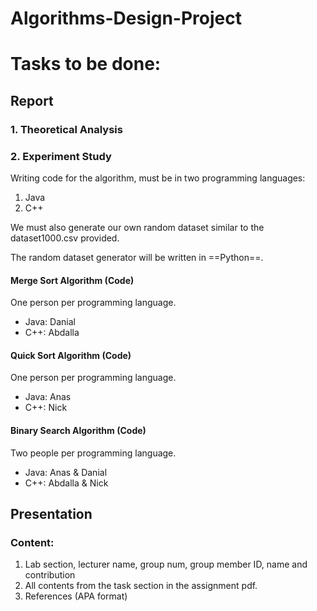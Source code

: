 # Algorithms-Design-Project
# Tasks to be done:

## Report

### 1. Theoretical Analysis
### 2. Experiment Study

Writing code for the algorithm, must be in two programming languages:

1. Java
2. C++

We must also generate our own random dataset similar to the dataset1000.csv provided.

The random dataset generator will be written in ==Python==.

#### Merge Sort Algorithm (Code)

One person per programming language.

- Java: Danial
- C++: Abdalla

#### Quick Sort Algorithm (Code)

One person per programming language.

- Java: Anas
- C++: Nick

#### Binary Search Algorithm (Code)

Two people per programming language.

- Java: Anas & Danial
- C++: Abdalla & Nick

## Presentation

### Content:

1. Lab section, lecturer name, group num, group member ID, name and contribution
2. All contents from the task section in the assignment pdf.
3. References (APA format)